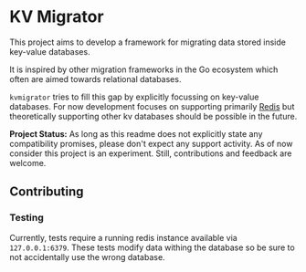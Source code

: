 # KV Migrator

This project aims to develop a framework for migrating data stored inside key-value databases.

It is inspired by other migration frameworks in the Go ecosystem which often are aimed
towards relational databases.

`kvmigrator` tries to fill this gap by explicitly focussing on key-value databases. For now development
focuses on supporting primarily [Redis](https://redis.com/) but theoretically supporting other kv databases
should be possible in the future.

**Project Status:** As long as this readme does not explicitly state any compatibility promises,
please don't expect any support activity. As of now consider this project is an experiment. Still,
contributions and feedback are welcome.

## Contributing

### Testing

Currently, tests require a running redis instance available via `127.0.0.1:6379`. These tests modify
data withing the database so be sure to not accidentally use the wrong database.
